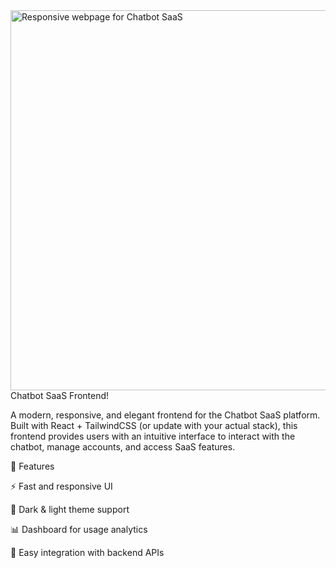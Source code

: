 <img width="1326" height="608" alt="Responsive webpage for Chatbot SaaS" src="https://github.com/user-attachments/assets/7f3a2466-474b-4063-9d6e-08239d7bf41a" />
Chatbot SaaS Frontend!

A modern, responsive, and elegant frontend for the Chatbot SaaS platform.
Built with React + TailwindCSS (or update with your actual stack), this frontend provides users with an intuitive interface to interact with the chatbot, manage accounts, and access SaaS features.

🚀 Features

⚡ Fast and responsive UI

🎨 Dark & light theme support

📊 Dashboard for usage analytics

🔌 Easy integration with backend APIs


